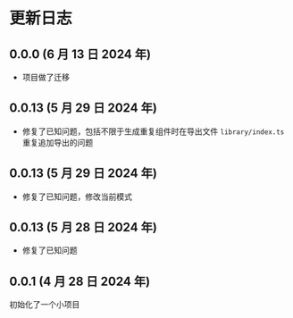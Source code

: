 # 更新日志

## 0.0.0 (6 月 13 日 2024 年)

- 项目做了迁移

## 0.0.13 (5 月 29 日 2024 年)

- 修复了已知问题，包括不限于生成重复组件时在导出文件 `library/index.ts` 重复追加导出的问题

## 0.0.13 (5 月 29 日 2024 年)

- 修复了已知问题，修改当前模式

## 0.0.13 (5 月 28 日 2024 年)

- 修复了已知问题

## 0.0.1 (4 月 28 日 2024 年)

初始化了一个小项目
